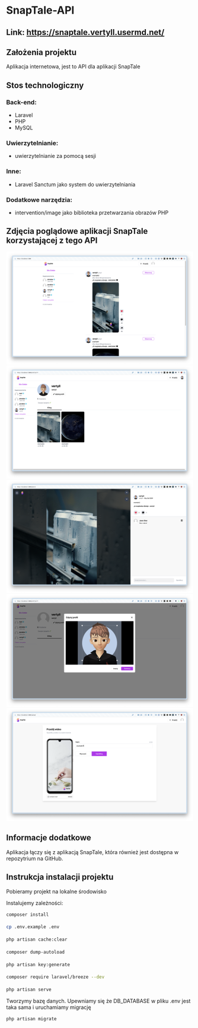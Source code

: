 # SnapTale-API
## Link: https://snaptale.vertyll.usermd.net/

## Założenia projektu 

Aplikacja internetowa, jest to API dla aplikacji SnapTale

## Stos technologiczny

### Back-end:
- Laravel
- PHP
- MySQL

### Uwierzytelnianie:
- uwierzytelnianie za pomocą sesji

### Inne:
- Laravel Sanctum jako system do uwierzytelniania

### Dodatkowe narzędzia:
- intervention/image jako biblioteka przetwarzania obrazów PHP

## Zdjęcia poglądowe aplikacji SnapTale korzystającej z tego API

![Widok projektu](https://raw.githubusercontent.com/vertyll/SnapTale/main/screenshots/snaptale4.png)
![Widok projektu](https://raw.githubusercontent.com/vertyll/SnapTale/main/screenshots/snaptale2.png)
![Widok projektu](https://raw.githubusercontent.com/vertyll/SnapTale/main/screenshots/snaptale5.png)
![Widok projektu](https://raw.githubusercontent.com/vertyll/SnapTale/main/screenshots/snaptale1.png)
![Widok projektu](https://raw.githubusercontent.com/vertyll/SnapTale/main/screenshots/snaptale3.png)

## Informacje dodatkowe

Aplikacja łączy się z aplikacją SnapTale, która również jest dostępna w repozytrium na GitHub.

## Instrukcja instalacji projektu

Pobieramy projekt na lokalne środowisko

Instalujemy zależności:

```bash
composer install 

cp .env.example .env 

php artisan cache:clear

composer dump-autoload

php artisan key:generate

composer require laravel/breeze --dev

php artisan serve
```

Tworzymy bazę danych. Upewniamy się że DB_DATABASE w pliku .env jest taka sama i uruchamiamy migrację

```
php artisan migrate
```
